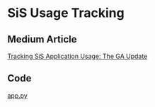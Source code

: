 # SiS Usage Tracking

## Medium Article
[Tracking SiS Application Usage: The GA Update]()

## Code
[app.py](https://github.com/emmynguyen/sis-usage-tracking/blob/main/app.py)
